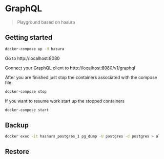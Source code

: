 # GraphQL

> Playground based on hasura

## Getting started

```sh
docker-compose up -d hasura
```

Go to http://localhost:8080

Connect your GraphQL client to http://localhost:8080/v1/graphql

After you are finished just stop the containers associated with the compose file:

```sh
docker-compose stop
```

If you want to resume work start up the stopped containers

```sh
docker-compose start
```

## Backup

```sh
docker exec -it hashura_postgres_1 pg_dump -U postgres -d postgres > all.sql
```

## Restore

